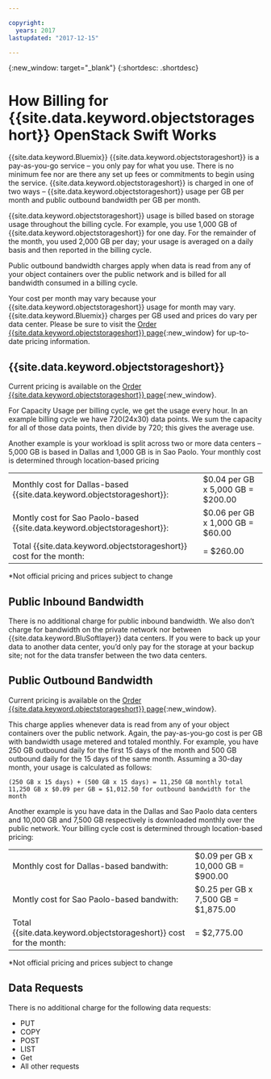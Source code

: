 ```yaml
---

copyright:
  years: 2017
lastupdated: "2017-12-15"

---
```

{:new_window: target="_blank"}
{:shortdesc: .shortdesc}

# How Billing for {{site.data.keyword.objectstorageshort}} OpenStack Swift Works

{{site.data.keyword.Bluemix}} {{site.data.keyword.objectstorageshort}} is a pay-as-you-go service – you only pay for what you use. There is no minimum fee nor are there any set up fees or commitments to begin using the service. {{site.data.keyword.objectstorageshort}} is charged in one of two ways – {{site.data.keyword.objectstorageshort}} usage per GB per month and public outbound bandwidth per GB per month.

{{site.data.keyword.objectstorageshort}} usage is billed based on storage usage throughout the billing cycle. For example, you use 1,000 GB of {{site.data.keyword.objectstorageshort}} for one day. For the remainder of the month, you used 2,000 GB per day; your usage is averaged on a daily basis and then reported in the billing cycle.

Public outbound bandwidth charges apply when data is read from any of your object containers over the public network and is billed for all bandwidth consumed in a billing cycle.

Your cost per month may vary because your {{site.data.keyword.objectstorageshort}} usage for month may vary. {{site.data.keyword.Bluemix}} charges per GB used and prices do vary per data center. Please be sure to visit the [Order {{site.data.keyword.objectstorageshort}} page](https://www.ibm.com/cloud-computing/bluemix/pricing-object-storage#swift){:new_window} for up-to-date pricing information.

## {{site.data.keyword.objectstorageshort}}

Current pricing is available on the [Order {{site.data.keyword.objectstorageshort}} page](https://www.ibm.com/cloud-computing/bluemix/pricing-object-storage#swift){:new_window}.

For Capacity Usage per billing cycle, we get the usage every hour. In an example billing cycle we have 720(24x30) data points. We sum the capacity for all of those data points, then divide by 720; this gives the average use.

Another example is your workload is split across two or more data centers – 5,000 GB is based in Dallas and 1,000 GB is in Sao Paolo. Your monthly cost is determined through location-based pricing 

<table><tbody>
<tr><td>Monthly cost for Dallas-based {{site.data.keyword.objectstorageshort}}:</td><td>$0.04 per GB x 5,000 GB 	= 	$200.00</td></tr>
<tr><td>Montly cost for Sao Paolo-based {{site.data.keyword.objectstorageshort}}:</td><td>$0.06 per GB x 1,000 GB 	= 	$60.00</td></tr>
<tr><td>Total {{site.data.keyword.objectstorageshort}} cost for the month:</td><td>  	= 	$260.00</td></tr>
</tbody></table>

*Not official pricing and prices subject to change

## Public Inbound Bandwidth

There is no additional charge for public inbound bandwidth. We also don’t charge for bandwidth on the private network nor between {{site.data.keyword.BluSoftlayer}} data centers. If you were to back up your data to another data center, you’d only pay for the storage at your backup site; not for the data transfer between the two data centers.

## Public Outbound Bandwidth

Current pricing is available on the [Order {{site.data.keyword.objectstorageshort}} page](https://www.ibm.com/cloud-computing/bluemix/pricing-object-storage#swift){:new_window}.

This charge applies whenever data is read from any of your object containers over the public network. Again, the pay-as-you-go cost is per GB with bandwidth usage metered and totaled monthly. For example, you have 250 GB outbound daily for the first 15 days of the month and 500 GB outbound daily for the 15 days of the same month. Assuming a 30-day month, your usage is calculated as follows:

    (250 GB x 15 days) + (500 GB x 15 days) = 11,250 GB monthly total
    11,250 GB x $0.09 per GB = $1,012.50 for outbound bandwidth for the month

Another example is you have data in the Dallas and Sao Paolo data centers and 10,000 GB and 7,500 GB respectively is downloaded monthly over the public network. Your billing cycle cost is determined through location-based pricing:

<table><tbody>
<tr><td>Monthly cost for Dallas-based bandwith:</td><td>$0.09 per GB x 10,000 GB 	= 	$900.00</td></tr>
<tr><td>Montly cost for Sao Paolo-based bandwith:</td><td>$0.25 per GB x 7,500 GB 	= 	$1,875.00</td></tr>
<tr><td>Total {{site.data.keyword.objectstorageshort}} cost for the month:</td><td>  	= 	$2,775.00</td></tr>
</tbody></table>

*Not official pricing and prices subject to change

## Data Requests

There is no additional charge for the following data requests:

 - PUT
 - COPY
 - POST
 - LIST
 - Get
 - All other requests
